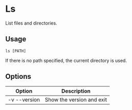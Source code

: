 # Ls
List files and directories.

## Usage
```
ls [PATH]
```

If there is no path specified, the current directory is used.

## Options

|    Option    |          Description          |
|--------------|-------------------------------|
| -v --version | Show the version and exit     |
